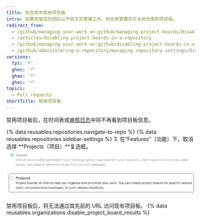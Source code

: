 ```yaml
---
title: 在仓库中禁用项目板
intro: 如果您或您的团队以不同方式管理工作，则仓库管理员可关闭仓库的项目板。
redirect_from:
  - /github/managing-your-work-on-github/managing-project-boards/disabling-project-boards-in-a-repository
  - /articles/disabling-project-boards-in-a-repository
  - /github/managing-your-work-on-github/disabling-project-boards-in-a-repository
  - /github/administering-a-repository/managing-repository-settings/disabling-project-boards-in-a-repository
versions:
  fpt: '*'
  ghes: '*'
  ghae: '*'
  ghec: '*'
topics:
  - Pull requests
shortTitle: 禁用项目板
---
```


禁用项目板后，在时间表或[审核日志](/articles/reviewing-your-security-log/)中将不再看到项目板信息。

{% data reusables.repositories.navigate-to-repo %}
{% data reusables.repositories.sidebar-settings %}
3. 在“Features”（功能）下，取消选择 **Projects（项目）**复选框。 ![删除项目复选框](/assets/images/help/projects/disable-projects-checkbox.png)

禁用项目板后，将无法通过其先前的 URL 访问现有项目板。 {% data reusables.organizations.disable_project_board_results %}
